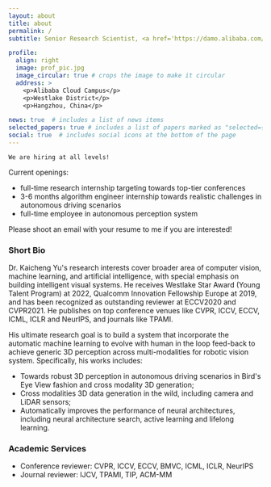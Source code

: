 ```yaml
---
layout: about
title: about
permalink: /
subtitle: Senior Research Scientist, <a href='https://damo.alibaba.com/'>Autonomous Driving Lab, Alibaba DAMO Academy, Alibaba Group</a>

profile:
  align: right
  image: prof_pic.jpg
  image_circular: true # crops the image to make it circular
  address: >
    <p>Alibaba Cloud Campus</p>
    <p>Westlake District</p>
    <p>Hangzhou, China</p>

news: true  # includes a list of news items
selected_papers: true # includes a list of papers marked as "selected={true}"
social: true  # includes social icons at the bottom of the page
---
```



`We are hiring at all levels!` 

Current openings:
- full-time research internship targeting towards top-tier conferences
- 3-6 months algorithm engineer internship towards realistic challenges in autonomous driving scenarios
- full-time employee in autonomous perception system

Please shoot an email with your resume to me if you are interested!

### Short Bio

Dr. Kaicheng Yu's research interests cover broader area of computer vision, machine learning, and artificial intelligence, with special emphasis on building intelligent visual systems. He receives Westlake Star Award (Young Talent Program) at 2022, Qualcomm Innovation Fellowship Europe at 2019, and has been recognized as outstanding reviewer at ECCV2020 and CVPR2021. He publishes on top conference venues like CVPR, ICCV, ECCV, ICML, ICLR and NeurIPS, and journals like TPAMI. 
<!-- His works have been cited over 600 times, one of his first-authored papers has been cited over 300 times and opens a new research direction in neural architecture search. After joining Alibaba as a senior applied research scientist on September 2021, he builds a research team with seven members, where five among those are PhD students from top universities in China, like Tsinghua and Peking University and is in charge of five Alibaba Innovation Research~(AIR) projects.  -->

His ultimate research goal is to build a system that incorporate the automatic machine learning to evolve with human in the loop feed-back to achieve generic 3D perception across multi-modalities for robotic vision system. Specifically, his works includes:
- Towards robust 3D perception in autonomous driving scenarios in  Bird's Eye View fashion and cross modality 3D generation;
- Cross modalities 3D data generation in the wild, including camera and LiDAR sensors;
- Automatically improves the performance of neural architectures, including neural architecture search, active learning and lifelong learning.

### Academic Services
- Conference reviewer: CVPR, ICCV, ECCV, BMVC, ICML, ICLR, NeurIPS
- Journal reviewer: IJCV, TPAMI, TIP, ACM-MM

